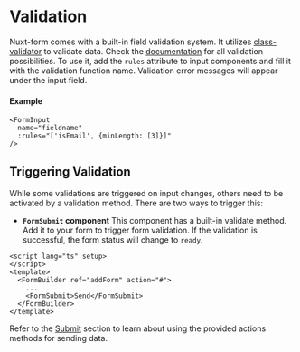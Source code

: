 # Validation
Nuxt-form comes with a built-in field validation system. It utilizes [class-validator](https://github.com/typestack/class-validator) to validate data. Check the [documentation](https://github.com/typestack/class-validator#validation-decorators)  for all validation possibilities. To use it, add the `rules` attribute to input components and fill it with the validation function name. Validation error messages will appear under the input field.

#### Example

```VUE
<FormInput 
  name="fieldname"
  :rules="['isEmail', {minLength: [3]}]"
/>
```

## Triggering Validation

While some validations are triggered on input changes, others need to be activated by a validation method. There are two ways to trigger this:

- **`FormSubmit` component** This component has a built-in validate method. Add it to your form to trigger form validation. If the validation is successful, the form status will change to `ready`.
```VUE
<script lang="ts" setup>
</script>
<template>
  <FormBuilder ref="addForm" action="#">
    ...
    <FormSubmit>Send</FormSubmit>  
  </FormBuilder>
</template>

```

Refer to the [Submit](/guide/submit.html) section to learn about using the provided actions methods for sending data.